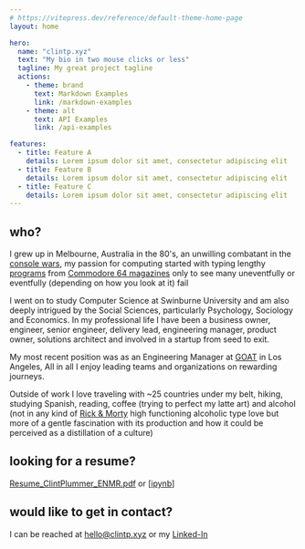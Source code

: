 ```yaml
---
# https://vitepress.dev/reference/default-theme-home-page
layout: home

hero:
  name: "clintp.xyz"
  text: "My bio in two mouse clicks or less"
  tagline: My great project tagline
  actions:
    - theme: brand
      text: Markdown Examples
      link: /markdown-examples
    - theme: alt
      text: API Examples
      link: /api-examples

features:
  - title: Feature A
    details: Lorem ipsum dolor sit amet, consectetur adipiscing elit
  - title: Feature B
    details: Lorem ipsum dolor sit amet, consectetur adipiscing elit
  - title: Feature C
    details: Lorem ipsum dolor sit amet, consectetur adipiscing elit
---
```


<!-- My bio in two mouse clicks or less -->

## who?

I grew up in Melbourne, Australia in the 80's, an unwilling combatant in the [console wars](https://www.denofgeek.com/games/sega/33279/sega-vs-nintendo-revisiting-the-deadliest-console-war),
 my passion for computing started with typing lengthy [programs](https://en.wikipedia.org/wiki/Type-in_program) from [Commodore 64 magazines](https://en.wikipedia.org/wiki/Zzap!64)
only to see many uneventfully or eventfully (depending on how you look at it) fail

I went on to study Computer Science at Swinburne University and am also deeply intrigued by the Social Sciences, particularly Psychology, Sociology and Economics. In my professional life I have been a business owner, engineer, senior engineer, delivery lead, engineering manager, product owner, solutions architect and involved in a startup from seed to exit.

My most recent position was as an Engineering Manager at [GOAT](https://www.goat.com) in Los Angeles, All in all I enjoy leading teams and organizations on rewarding journeys.

Outside of work I love traveling with ~25 countries under my belt, hiking, studying Spanish, reading, coffee (trying to perfect my latte art) and alcohol (not in any kind of [Rick & Morty](https://www.adultswim.com/videos/rick-and-morty) high functioning alcoholic type love but more of a gentle fascination with its production and how it could be perceived as a distillation of a culture)

## looking for a resume?

[Resume_ClintPlummer_ENMR.pdf](/Resume_ClintPlummer_ENMR.pdf) or
[[ipynb](https://github.com/yuhonas/clintp.xyz/blob/master/public/Resume_ClintPlummer_ENMR.ipynb)]

## would like to get in contact?

I can be reached at [hello@clintp.xyz](mailto:hello@clintp.xyz) or my [Linked-In](https://www.linkedin.com/in/clint-plummer/)


<script>
import VueScrollTo from 'vue-scrollto'

export default {
  mounted() {
    const element = this.$el.querySelector('#who');
    const container = element.closest('.markdown');

    var options = {
      container: container,
      easing: 'ease-in-out',
      lazy: false,
      offset: -50,
      force: true,
      cancelable: true,
      onStart: function(element) {
        // scrolling started
      },
      onDone: function(element) {
      //  overflow-y-hidden
        // console.log(container);
        // scrolling is done
        // container.classList.remove('overflow-y-hidden');
        // container.classList.add('overflow-y-scroll');
      },
      onCancel: function() {
        // scrolling has been interrupted
      },
      x: false,
      y: true
    }

    var cancelScroll = VueScrollTo.scrollTo(element, 1000, options);
  }
}
</script>
